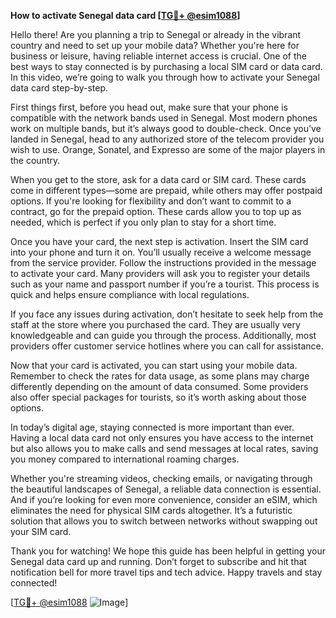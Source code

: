 **How to activate Senegal data card [[TG💪+ @esim1088](https://t.me/s/esim1088)]**

Hello there! Are you planning a trip to Senegal or already in the vibrant country and need to set up your mobile data? Whether you're here for business or leisure, having reliable internet access is crucial. One of the best ways to stay connected is by purchasing a local SIM card or data card. In this video, we’re going to walk you through how to activate your Senegal data card step-by-step.

First things first, before you head out, make sure that your phone is compatible with the network bands used in Senegal. Most modern phones work on multiple bands, but it’s always good to double-check. Once you’ve landed in Senegal, head to any authorized store of the telecom provider you wish to use. Orange, Sonatel, and Expresso are some of the major players in the country. 

When you get to the store, ask for a data card or SIM card. These cards come in different types—some are prepaid, while others may offer postpaid options. If you're looking for flexibility and don’t want to commit to a contract, go for the prepaid option. These cards allow you to top up as needed, which is perfect if you only plan to stay for a short time.

Once you have your card, the next step is activation. Insert the SIM card into your phone and turn it on. You’ll usually receive a welcome message from the service provider. Follow the instructions provided in the message to activate your card. Many providers will ask you to register your details such as your name and passport number if you’re a tourist. This process is quick and helps ensure compliance with local regulations.

If you face any issues during activation, don’t hesitate to seek help from the staff at the store where you purchased the card. They are usually very knowledgeable and can guide you through the process. Additionally, most providers offer customer service hotlines where you can call for assistance.

Now that your card is activated, you can start using your mobile data. Remember to check the rates for data usage, as some plans may charge differently depending on the amount of data consumed. Some providers also offer special packages for tourists, so it’s worth asking about those options.

In today’s digital age, staying connected is more important than ever. Having a local data card not only ensures you have access to the internet but also allows you to make calls and send messages at local rates, saving you money compared to international roaming charges.

Whether you're streaming videos, checking emails, or navigating through the beautiful landscapes of Senegal, a reliable data connection is essential. And if you’re looking for even more convenience, consider an eSIM, which eliminates the need for physical SIM cards altogether. It’s a futuristic solution that allows you to switch between networks without swapping out your SIM card.

Thank you for watching! We hope this guide has been helpful in getting your Senegal data card up and running. Don’t forget to subscribe and hit that notification bell for more travel tips and tech advice. Happy travels and stay connected!

[[TG💪+ @esim1088](https://t.me/s/esim1088) ![Image](https://i.postimg.cc/Y0z9fWf4/image.png)]